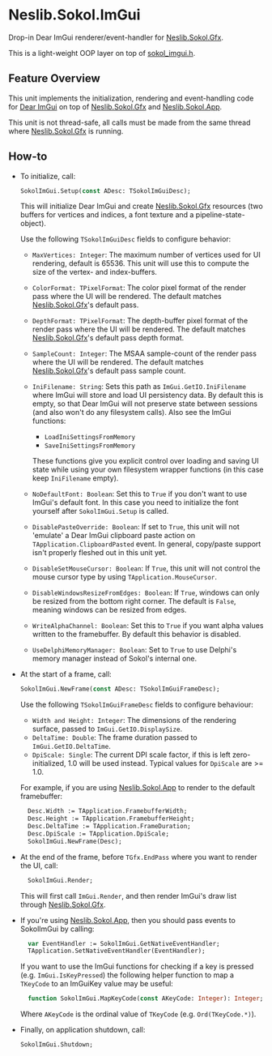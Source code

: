 # Neslib.Sokol.ImGui

Drop-in Dear ImGui renderer/event-handler for [Neslib.Sokol.Gfx](Neslib.Sokol.Gfx.md).

This is a light-weight OOP layer on top of [sokol_imgui.h](https://github.com/floooh/sokol).

## Feature Overview

This unit implements the initialization, rendering and event-handling code for [Dear ImGui](https://github.com/ocornut/imgui) on top of [Neslib.Sokol.Gfx](Neslib.Sokol.Gfx.md) and [Neslib.Sokol.App](Neslib.Sokol.App.md).

This unit is not thread-safe, all calls must be made from the same thread where [Neslib.Sokol.Gfx](Neslib.Sokol.Gfx.md) is running.

## How-to

* To initialize, call:

  ```pascal
  SokolImGui.Setup(const ADesc: TSokolImGuiDesc);
  ```

  This will initialize Dear ImGui and create [Neslib.Sokol.Gfx](Neslib.Sokol.Gfx.md) resources (two buffers for vertices and indices, a font texture and a pipeline-state-object).

  Use the following `TSokolImGuiDesc` fields to configure behavior:

  * `MaxVertices: Integer`: The maximum number of vertices used for UI rendering, default is 65536. This unit will use this to compute the size of the vertex- and index-buffers.

  * `ColorFormat: TPixelFormat`: The color pixel format of the render pass where the UI will be rendered. The default matches [Neslib.Sokol.Gfx](Neslib.Sokol.Gfx.md)'s default pass.

  * `DepthFormat: TPixelFormat`: The depth-buffer pixel format of the render pass where the UI will be rendered. The default matches [Neslib.Sokol.Gfx](Neslib.Sokol.Gfx.md)'s default pass depth format.

  * `SampleCount: Integer`: The MSAA sample-count of the render pass where the UI will be rendered. The default matches [Neslib.Sokol.Gfx](Neslib.Sokol.Gfx.md)'s  default pass sample count.

  * `IniFilename: String`: Sets this path as `ImGui.GetIO.IniFilename` where ImGui will store and load UI persistency data. By default this is empty, so that Dear ImGui will not preserve state between sessions (and also won't do any filesystem calls). Also see the ImGui functions:

    - `LoadIniSettingsFromMemory`
    - `SaveIniSettingsFromMemory`

    These functions give you explicit control over loading and saving UI state while using your own filesystem wrapper functions (in this case keep `IniFilename` empty).

  * `NoDefaultFont: Boolean`: Set this to `True` if you don't want to use ImGui's default font. In this case you need to initialize the font yourself after `SokolImGui.Setup` is called.

  * `DisablePasteOverride: Boolean`: If set to `True`, this unit will not 'emulate' a Dear ImGui clipboard paste action on `TApplication.ClipboardPasted` event. In general, copy/paste support isn't properly fleshed out in this unit yet.

  * `DisableSetMouseCursor: Boolean`: If `True`, this unit will not control the mouse cursor type by using `TApplication.MouseCursor`.

  * `DisableWindowsResizeFromEdges: Boolean`: If `True`, windows can only be resized from the bottom right corner. The default is `False`, meaning windows can be resized from edges.

  * `WriteAlphaChannel: Boolean`: Set this to `True` if you want alpha values written to the framebuffer. By default this behavior is disabled.

  * `UseDelphiMemoryManager: Boolean`: Set to `True` to use Delphi's memory manager instead of Sokol's internal one.

* At the start of a frame, call:

  ```pascal
  SokolImGui.NewFrame(const ADesc: TSokolImGuiFrameDesc);
  ```

  Use the following `TSokolImGuiFrameDesc` fields to configure behaviour:

  * `Width and Height: Integer`: The dimensions of the rendering surface, passed to `ImGui.GetIO.DisplaySize`.
  * `DeltaTime: Double`: The frame duration passed to `ImGui.GetIO.DeltaTime`.
  * `DpiScale: Single`: The current DPI scale factor, if this is left zero-initialized, 1.0 will be used instead. Typical values for `DpiScale` are >= 1.0.

  For example, if you are using [Neslib.Sokol.App](Neslib.Sokol.App.md) to render to the default framebuffer:

  ```pascal
    Desc.Width := TApplication.FramebufferWidth;
    Desc.Height := TApplication.FramebufferHeight;
    Desc.DeltaTime := TApplication.FrameDuration;
    Desc.DpiScale := TApplication.DpiScale;
    SokolImGui.NewFrame(Desc);
  ```

* At the end of the frame, before `TGfx.EndPass` where you want to render the UI, call:

  ```pascal
    SokolImGui.Render;
  ```

  This will first call `ImGui.Render`, and then render ImGui's draw list through [Neslib.Sokol.Gfx](Neslib.Sokol.Gfx.md).

* If you're using [Neslib.Sokol.App](Neslib.Sokol.App.md), then you should pass events to SokolImGui by calling:

  ```pascal
    var EventHandler := SokolImGui.GetNativeEventHandler;
    TApplication.SetNativeEventHandler(EventHandler);
  ```

  If you want to use the ImGui functions for checking if a key is pressed (e.g. `ImGui.IsKeyPressed`) the following helper function to map a `TKeyCode`
  to an ImGuiKey value may be useful:

  ```pascal
    function SokolImGui.MapKeyCode(const AKeyCode: Integer): Integer;
  ```

  Where `AKeyCode` is the ordinal value of `TKeyCode` (e.g. `Ord(TKeyCode.*)`).

* Finally, on application shutdown, call:

    ```pascal
    SokolImGui.Shutdown;
    ```